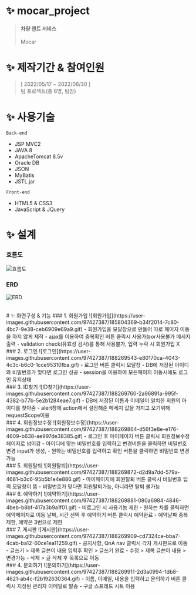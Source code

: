 # ✨ mocar_project

> <h4>차량 렌트 서비스</h4>
> Mocar

# ✨ 제작기간 &amp; 참여인원
> [ 2022/05/17 ~ 2022/06/30 ]<br>
> 팀 프로젝트(총 6명, 팀장)

# ✨ 사용기술
```Back-end```
- JSP MVC2<br>
- JAVA 8<br>
- ApacheTomcat 8.5v<br>
- Oracle DB<br>
- JSON<br>
- MyBatis<br>
- JSTL.jar<br>

```Front-end```
- HTML5 & CSS3<br>
- JavaScript & JQuery<br>

# ✨ 설계

### 흐름도
![흐름도](https://user-images.githubusercontent.com/97427387/185802512-953f3327-00c3-4daf-a237-a3d89c875825.png)

### ERD
![ERD](https://user-images.githubusercontent.com/97427387/185803251-acf26ccd-c7cf-4093-9829-c69ca51fab28.png)

<br>
# ✨ 화면구성 &amp; 기능
### 1. 회원가입
![회원가입](https://user-images.githubusercontent.com/97427387/185804369-b34f2014-7c80-4bc7-9e38-ceb6909e69a9.gif)
- 회원가입을 모달창으로 만들어 따로 페이지 이동을 하지 않게 제작
- ajax를 이용하여 중복확인 버튼 클릭시 사용가능or사용불가 메세지 출력
- validation check(유효성 검사)를 통해 사용불가, 입력 누락 시 회원가입 X
<br>
### 2. 로그인
![로그인](https://user-images.githubusercontent.com/97427387/188269543-e80170ca-4043-4c3c-b6c0-1cce95310fba.gif)
- 로그인 버튼 클릭시 모달창
- DB에 저장된 아이디와 비밀번호가 맞다면 로그인 성공
- session을 이용하여 모든페이지 이동시에도 로그인 유지상태
<br>
### 3. ID찾기
![ID찾기](https://user-images.githubusercontent.com/97427387/188269760-2a96891a-995f-4382-b77b-5e2b1284eae7.gif)
- DB에 저장된 이름과 이메일이 일치한 회원의 아이디를 찾아줌
- alert창에 action에서 설정해준 메세지 값을 가지고 오기위해 requestScope이용
<br>
### 4. 회원정보수정
![회원정보수정](https://user-images.githubusercontent.com/97427387/188269864-d56f3e8e-e176-4609-b638-ae997de38385.gif)
- 로그인 후 마이페이지 버튼 클릭시 회원정보수정 페이지로 넘어감
- 아이디에 맞는 비밀번호를 입력하고 변경버튼을 클릭하면 비밀번호 변경 input가 생성,
- 원하는 비밀번호를 입력하고 확인 버튼을 클릭하면 비밀번호 변경가능
<br>
### 5. 회원탈퇴
![회원탈퇴](https://user-images.githubusercontent.com/97427387/188269872-d2d9a7dd-579a-4681-b3c6-95b5b1e4e886.gif)
- 마이페이지에 회원탈퇴 버튼 클릭시 비밀번호 입력 모달창이 뜸
- 비밀번호가 맞다면 회원탈퇴가능, 아니라면 탈퇴 불가능
<br>
### 6. 예약하기
![예약하기](https://user-images.githubusercontent.com/97427387/188269881-080a6984-4846-4beb-b8bf-417a3b9a1f01.gif)
- 비로그인 시 사용기능 제한
- 원하는 차를 클릭하면 예약페이지로 이동 날짜, 시간 선택 후 예약하기 버튼 클릭시 예약완료
- 예약날짜 중복 제한, 예약은 3번으로 제한
<br>
### 7. 게시판
![게시판](https://user-images.githubusercontent.com/97427387/188269909-cd7324ce-bba7-4cab-ba12-60ce1ea11259.gif)
- 공지사항, QnA nav 클릭시 각자 게시판으로 이동
- 글쓰기 > 제목 글쓴이 내용 입력후 확인 > 글쓰기 완료
- 수정 > 제목 글쓴이 내용 > 변경가능
- 삭제 > 글 삭제 후 목록으로 이동
<br>
### 4. 문의하기
![문의하기](https://user-images.githubusercontent.com/97427387/188269911-2d3a0994-1db8-4621-ab4c-f2b192630364.gif)
- 이름, 이메일, 내용을 입력하고 문의하기 버튼 클릭시 지정된 관리자 이메일로 발송
- 구글 스프레드 시트 이용

